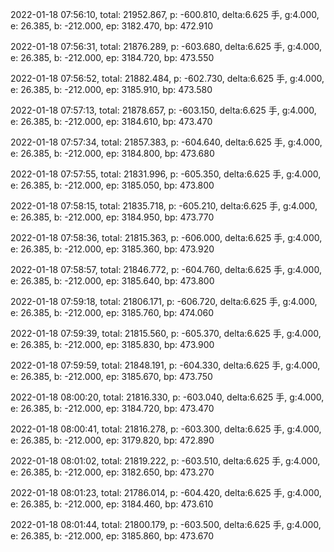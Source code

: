 2022-01-18 07:56:10, total: 21952.867, p: -600.810, delta:6.625 手, g:4.000, e: 26.385, b: -212.000, ep: 3182.470, bp: 472.910

2022-01-18 07:56:31, total: 21876.289, p: -603.680, delta:6.625 手, g:4.000, e: 26.385, b: -212.000, ep: 3184.720, bp: 473.550

2022-01-18 07:56:52, total: 21882.484, p: -602.730, delta:6.625 手, g:4.000, e: 26.385, b: -212.000, ep: 3185.910, bp: 473.580

2022-01-18 07:57:13, total: 21878.657, p: -603.150, delta:6.625 手, g:4.000, e: 26.385, b: -212.000, ep: 3184.610, bp: 473.470

2022-01-18 07:57:34, total: 21857.383, p: -604.640, delta:6.625 手, g:4.000, e: 26.385, b: -212.000, ep: 3184.800, bp: 473.680

2022-01-18 07:57:55, total: 21831.996, p: -605.350, delta:6.625 手, g:4.000, e: 26.385, b: -212.000, ep: 3185.050, bp: 473.800

2022-01-18 07:58:15, total: 21835.718, p: -605.210, delta:6.625 手, g:4.000, e: 26.385, b: -212.000, ep: 3184.950, bp: 473.770

2022-01-18 07:58:36, total: 21815.363, p: -606.000, delta:6.625 手, g:4.000, e: 26.385, b: -212.000, ep: 3185.360, bp: 473.920

2022-01-18 07:58:57, total: 21846.772, p: -604.760, delta:6.625 手, g:4.000, e: 26.385, b: -212.000, ep: 3185.640, bp: 473.800

2022-01-18 07:59:18, total: 21806.171, p: -606.720, delta:6.625 手, g:4.000, e: 26.385, b: -212.000, ep: 3185.760, bp: 474.060

2022-01-18 07:59:39, total: 21815.560, p: -605.370, delta:6.625 手, g:4.000, e: 26.385, b: -212.000, ep: 3185.830, bp: 473.900

2022-01-18 07:59:59, total: 21848.191, p: -604.330, delta:6.625 手, g:4.000, e: 26.385, b: -212.000, ep: 3185.670, bp: 473.750

2022-01-18 08:00:20, total: 21816.330, p: -603.040, delta:6.625 手, g:4.000, e: 26.385, b: -212.000, ep: 3184.720, bp: 473.470

2022-01-18 08:00:41, total: 21816.278, p: -603.300, delta:6.625 手, g:4.000, e: 26.385, b: -212.000, ep: 3179.820, bp: 472.890

2022-01-18 08:01:02, total: 21819.222, p: -603.510, delta:6.625 手, g:4.000, e: 26.385, b: -212.000, ep: 3182.650, bp: 473.270

2022-01-18 08:01:23, total: 21786.014, p: -604.420, delta:6.625 手, g:4.000, e: 26.385, b: -212.000, ep: 3184.460, bp: 473.610

2022-01-18 08:01:44, total: 21800.179, p: -603.500, delta:6.625 手, g:4.000, e: 26.385, b: -212.000, ep: 3185.860, bp: 473.670
